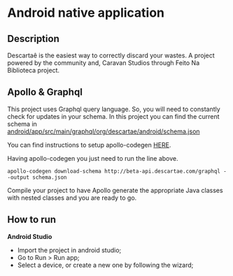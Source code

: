 # Android native application

## Description
Descartaê is the easiest way to correctly discard your wastes. A project powered by the community and, Caravan Studios through Feito Na Biblioteca project.

## Apollo & Graphql
This project uses Graphql query language. So, you will need to constantly check for updates in your schema. 
In this project you can find the current schema in [android/app/src/main/graphql/org/descartae/android/schema.json](https://github.com/descartae/android/blob/develop/app/src/main/graphql/org/descartae/android/schema.json)

You can find instructions to setup apollo-codegen [HERE](https://github.com/apollographql/apollo-codegen).

Having apollo-codegen you just need to run the line above.

`apollo-codegen download-schema http://beta-api.descartae.com/graphql --output schema.json`

Compile your project to have Apollo generate the appropriate Java classes with nested classes and you are ready to go.

## How to run

**Android Studio**

- Import the project in android studio;
- Go to Run > Run app;
- Select a device, or create a new one by following the wizard;
